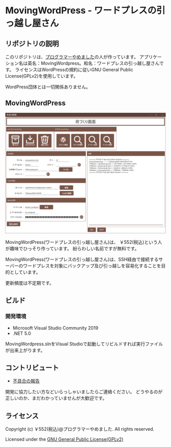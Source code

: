 # MovingWordPress - ワードプレスの引っ越し屋さん

## リポジトリの説明

このリポジトリは、[プログラマーやめました](https://www.premium-tsubu-hero.net/)の人が作っています。
アプリケーション名は英名：MovingWordpress。和名：ワードプレスの引っ越し屋さんです。
ライセンスはWordPressの規約に従いGNU General Public License(GPLv2)を使用しています。

WordPress団体とは一切関係ありません。

## MovingWordPress

![](img-movingwordpress/movingwordpress-01.png)

MovingWordPress(ワードプレスの引っ越し屋さん)は、
￥552(税込)という人が趣味でひっそり作っています。
紛らわしい名前ですが無料です。

MovingWordPress(ワードプレスの引っ越し屋さん)は、SSH経由で接続するサーバーのワードプレスを対象にバックアップ及び引っ越しを容易化することを目的としています。

更新頻度は不定期です。

## ビルド

### 開発環境
- Microsoft Visual Studio Community 2019
- .NET 5.0

MovingWordpress.slnをVisual Studioで起動してリビルドすれば実行ファイルが出来上がります。

## コントリビュート

- [不具合の報告](https://github.com/zeikomi552/MovingWordpress/issues)

開発に協力したい方などいらっしゃいましたらご連絡ください。
どうやるのが正しいのか、まだわかっていませんが大歓迎です。


## ライセンス

Copyright (c) ￥552(税込)@プログラマーやめました. All rights reserved.

Licensed under the [GNU General Public License(GPLv2)](https://github.com/zeikomi552/MovingWordpress/blob/main/LICENSE)